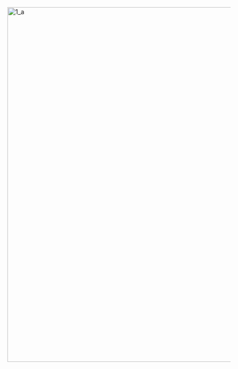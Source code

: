 <a href="https://raw.githubusercontent.com/AlmeidaAlin3/MachineLearning/master/ProblemSet1/Exercise1/img/1d.png"><img src="https://raw.githubusercontent.com/AlmeidaAlin3/MachineLearning/master/ProblemSet1/Exercise1/img/1d.png" title="1_a" alt="1_a" width="800"></a>
